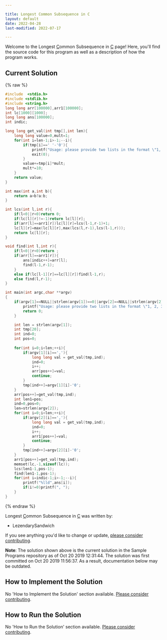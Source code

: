 ```yaml
---

title: Longest Common Subsequence in C
layout: default
date: 2022-04-28
last-modified: 2022-07-17

---
```


Welcome to the Longest [C](https://sampleprograms.io/languages/c)ommon Subsequence in [C](https://sampleprograms.io/languages/c) page! Here, you'll find the source code for this program as well as a description of how the program works.

## Current Solution

{% raw %}

```c
#include  <stdio.h>
#include <stdlib.h>
#include <string.h>
long long arr[100000],arr1[100000];
int lc[1000][1000];
long long ans[100000];
int indic;

long long get_val(int tmp[],int len){
    long long value=0,mult=1;
    for(int i=len-1;i>-1;--i){
        if(tmp[i]==' '-'0'){
            printf("Usage: please provide two lists in the format \"1, 2, 3, 4, 5\"");
            exit(0);
        }
        value+=tmp[i]*mult;
        mult*=10;
    }
    return value;
}

int max(int a,int b){
    return a>b?a:b;
}

int lcs(int l,int r){
    if(l<0||r<0)return 0;
    if(lc[l][r]!=-1)return lc[l][r];
    if(arr[l]==arr1[r])lc[l][r]=lcs(l-1,r-1)+1;
    lc[l][r]=max(lc[l][r],max(lcs(l,r-1),lcs(l-1,r)));
    return lc[l][r];
}

void find(int l,int r){
    if(l<0||r<0)return ;
    if(arr[l]==arr1[r]){
        ans[indic++]=arr[l];
        find(l-1,r-1);
    }
    else if(lc[l-1][r]==lc[l][r])find(l-1,r);
    else find(l,r-1);
}

int main(int argc,char **argv)
{
    if(argv[1]==NULL||strlen(argv[1])==0||argv[2]==NULL||strlen(argv[2])==0){
        printf("Usage: please provide two lists in the format \"1, 2, 3, 4, 5\"");
        return 0;
    }

    int len = strlen(argv[1]);
    int tmp[20];
    int ind=0;
    int pos=0;
    
    for(int i=0;i<len;++i){
        if(argv[1][i]==','){
            long long val = get_val(tmp,ind);
            ind=0;
            i++;
            arr[pos++]=val;
            continue;
        }
        tmp[ind++]=argv[1][i]-'0';
    }
    arr[pos++]=get_val(tmp,ind);
    int len1=pos;
    ind=0,pos=0;
    len=strlen(argv[2]);
    for(int i=0;i<len;++i){
        if(argv[2][i]==','){
            long long val = get_val(tmp,ind);
            ind=0;
            i++;
            arr1[pos++]=val;
            continue;
        }
        tmp[ind++]=argv[2][i]-'0';
    }
    arr1[pos++]=get_val(tmp,ind);
    memset(lc,-1,sizeof(lc));
    lcs(len1-1,pos-1);
    find(len1-1,pos-1);
    for(int i=indic-1;i>-1;--i){
        printf("%lld",ans[i]);
        if(i!=0)printf(", ");
    }
}
```

{% endraw %}

Longest [C](https://sampleprograms.io/languages/c)ommon Subsequence in [C](https://sampleprograms.io/languages/c) was written by:

- LezendarySandwich

If you see anything you'd like to change or update, [please consider contributing](https://github.com/TheRenegadeCoder/sample-programs).

**Note**: The solution shown above is the current solution in the Sample Programs repository as of Oct 20 2019 12:31:44. The solution was first committed on Oct 20 2019 11:56:37. As a result, documentation below may be outdated.

## How to Implement the Solution

No 'How to Implement the Solution' section available. [Please consider contributing](https://github.com/TheRenegadeCoder/sample-programs-website).

## How to Run the Solution

No 'How to Run the Solution' section available. [Please consider contributing](https://github.com/TheRenegadeCoder/sample-programs-website).